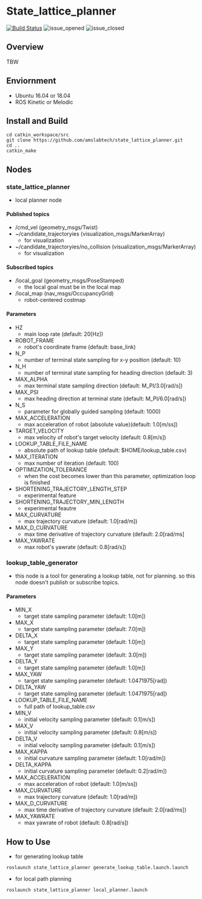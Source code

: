 # State_lattice_planner

[![Build Status](https://travis-ci.org/amslabtech/state_lattice_planner.svg?branch=master)](https://travis-ci.org/amslabtech/state_lattice_planner)
![issue_opened](https://img.shields.io/github/issues/amslabtech/state_lattice_planner.svg)
![issue_closed](https://img.shields.io/github/issues-closed/amslabtech/state_lattice_planner.svg)


## Overview
TBW

## Enviornment
- Ubuntu 16.04 or 18.04
- ROS Kinetic or Melodic

## Install and Build

```
cd catkin_workspace/src
git clone https://github.com/amslabtech/state_lattice_planner.git
cd ..
catkin_make
```

## Nodes
### state_lattice_planner
- local planner node
#### Published topics
- /cmd_vel (geometry_msgs/Twist)
- ~/candidate_trajectoryies (visualization_msgs/MarkerArray)
  - for visualization
- ~/candidate_trajectoryies/no_collision (visualization_msgs/MarkerArray)
  - for visualization

#### Subscribed topics
- /local_goal (geometry_msgs/PoseStamped)
  - the local goal must be in the local map
- /local_map (nav_msgs/OccupancyGrid)
  - robot-centered costmap 

#### Parameters
- HZ
  - main loop rate (default: 20[Hz])
- ROBOT_FRAME
  - robot's coordinate frame (default: base_link)
- N_P
  - number of terminal state sampling for x-y position (default: 10) 
- N_H
  - number of terminal state sampling for heading direction (default: 3)
- MAX_ALPHA
  - max terminal state sampling direction (default: M_PI/3.0[rad/s])
- MAX_PSI
  - max heading direction at terminal state (default: M_PI/6.0[rad/s])
- N_S
  - parameter for globally guided sampling (default: 1000)
- MAX_ACCELERATION
  - max acceleration of robot (absolute value)(default: 1.0[m/ss])
- TARGET_VELOCITY
  - max velocity of robot's target velocity (default: 0.8[m/s])
- LOOKUP_TABLE_FILE_NAME
  - absolute path of lookup table (default: $HOME/lookup_table.csv)
- MAX_ITERATION
  - max number of iteration (default: 100)
- OPTIMIZATION_TOLERANCE
  - when the cost becomes lower than this parameter, optimization loop is finished 
- SHORTENING_TRAJECTORY_LENGTH_STEP
  - experimental feature
- SHORTENING_TRAJECTORY_MIN_LENGTH
  - experimental feautre
- MAX_CURVATURE
  - max trajectory curvature (default: 1.0[rad/m])
- MAX_D_CURVATURE
  - max time derivative of trajectory curvature (default: 2.0[rad/ms]
- MAX_YAWRATE 
  - max robot's yawrate (default: 0.8[rad/s])
  
### lookup_table_generator
- this node is a tool for generating a lookup table, not for planning. so this node doesn't publish or subscribe topics.
#### Parameters
- MIN_X
  - target state sampling parameter (default: 1.0[m])
- MAX_X
  - target state sampling parameter (default: 7.0[m])
- DELTA_X
  - target state sampling parameter (default: 1.0[m])
- MAX_Y
  - target state sampling parameter (default: 3.0[m])
- DELTA_Y
  - target state sampling parameter (default: 1.0[m])
- MAX_YAW
  - target state sampling parameter (default: 1.0471975[rad])
- DELTA_YAW
  - target state sampling parameter (default: 1.0471975[rad])
- LOOKUP_TABLE_FILE_NAME
  - full path of lookup_table.csv
- MIN_V
  - initial velocity sampling parameter (default: 0.1[m/s])
- MAX_V
  - initial velocity sampling parameter (default: 0.8[m/s])
- DELTA_V
  - initial velocity sampling parameter (default: 0.1[m/s])
- MAX_KAPPA
  - initial curvature sampling parameter (default: 1.0[rad/m])
- DELTA_KAPPA
  - initial curvature sampling parameter (default: 0.2[rad/m])
- MAX_ACCELERATION
  - max acceleration of robot (default: 1.0[m/ss])
- MAX_CURVATURE
  - max trajectory curvature (default: 1.0[rad/m])
- MAX_D_CURVATURE
  - max time derivative of trajectory curvature (default: 2.0[rad/ms])
- MAX_YAWRATE
  - max yawrate of robot (default: 0.8[rad/s])

## How to Use
- for generating lookup table
```
roslaunch state_lattice_planner generate_lookup_table.launch.launch
```
- for local path planning
```
roslaunch state_lattice_planner local_planner.launch
```

